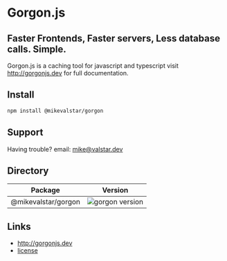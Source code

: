 # Gorgon.js

## Faster Frontends, Faster servers, Less database calls. Simple.

Gorgon.js is a caching tool for javascript and typescript visit http://gorgonjs.dev for full documentation.

## Install

```bash
npm install @mikevalstar/gorgon
```

## Support

Having trouble? email: mike@valstar.dev

## Directory
| Package | Version |
|---------|---------|
|@mikevalstar/gorgon|![gorgon version](https://img.shields.io/npm/v/@mikevalstar/gorgon.svg?label=%20)|

## Links
- http://gorgonjs.dev
- [license]('./LICENSE)
